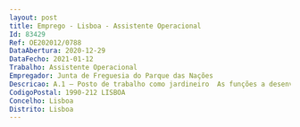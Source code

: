 ```yaml
--- 
layout: post
title: Emprego - Lisboa - Assistente Operacional
Id: 83429
Ref: OE202012/0788
DataAbertura: 2020-12-29
DataFecho: 2021-01-12
Trabalho: Assistente Operacional
Empregador: Junta de Freguesia do Parque das Nações
Descricao: A.1 — Posto de trabalho como jardineiro  As funções a desenvolver deverão incluir, entre outras,mobilizações de terra, plantação de arbustos e árvores. Instala também o relvado e o sistemade rega. Executa cortes de relva, limpeza de arbustos e plantas, rega, o corte e abate de árvores,o acerto de ramagens e a limpeza dos espaços verdes e matas.A.2 — Posto de trabalho como calceteiro  Efetuar a manutenção reparação de pavimentosdos passeios (calçada, calçadinha, etc.). Preparar os materiais a aplicar nos passeios. Preparar oterreno a revestir em função da natureza do trabalho a executar e do tipo de revestimento a aplicar.Assentar a pedra e elementos prefabricados na superfície a revestir. Assegurar a utilizaçãodo equipamento de proteção individual e coletiva, de acordo com o estipulado pelos serviços deHigiene, Segurança e Saúde no trabalho.A.3 — Posto de trabalho como Pedreiro  Efetuar obras de alvenaria de pedra, tijolo ou deoutros materiais através da utilização de diversas argamassas, que prepara e levanta e revestemaciços de alvenaria de pedra, de tijolo ou de outros blocos e realiza coberturas com telha, utilizandoargamassas.A.4 — Posto de trabalho como Eletricista  Qualificado para analisar e interpretar a ação elétricaatravés de esquemas e desenhos técnicos, fazer reparações ou manutenção em equipamentoselétricos, instalar os condutores adequados às condições da rede elétrica, verificar a segurançade serviços elétricos em funcionamento, observar defeitos ao longo da vida útil de maquinaria, elaborar orçamento adequado, comprar peças e componentes para realizar o seu serviço, mantersuas ferramentas e aparelhos de medição em perfeito funcionamento, zelar pela segurança emqualquer tipo de contacto com a eletricidade.A.5 — Posto de trabalho como Canalizador  Executar, instalar e reparar canalizações de água,esgotos e ventilação, gás e aquecimento. Montar, conservar e reparar tubos, acessórios e aparelhosde distribuição de água e aquecimento ou instalações sanitárias  limpar, montar e conservar redesde tubagem de alta e baixa pressão, de forma a assegurar o abastecimento de ar, gás, óleo, vapor,água ou para outros fins. Montar tubos e escoadouros de águas, esgotos ou outras instalaçõessubterrâneas e aéreas.
CodigoPostal: 1990-212 LISBOA
Concelho: Lisboa
Distrito: Lisboa
--- 
```

